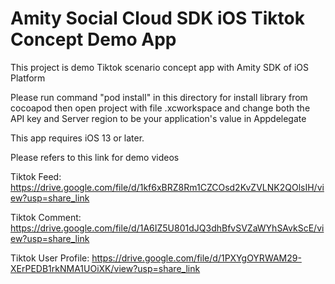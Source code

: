 # Amity Social Cloud SDK iOS Tiktok Concept Demo App
This project is demo Tiktok scenario concept app with Amity SDK of iOS Platform

Please run command "pod install" in this directory for install library from cocoapod then open project with file .xcworkspace and change both the API key and Server region to be your application's value in Appdelegate

This app requires iOS 13 or later.

Please refers to this link for demo videos

Tiktok Feed: https://drive.google.com/file/d/1kf6xBRZ8Rm1CZCOsd2KvZVLNK2QOlsIH/view?usp=share_link

Tiktok Comment: https://drive.google.com/file/d/1A6IZ5U801dJQ3dhBfvSVZaWYhSAvkScE/view?usp=share_link

Tiktok User Profile: https://drive.google.com/file/d/1PXYgOYRWAM29-XErPEDB1rkNMA1UOiXK/view?usp=share_link
